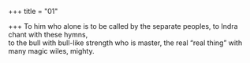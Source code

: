 +++
title = "01"

+++
To him who alone is to be called by the separate peoples, to Indra chant  with these hymns,  
to the bull with bull-like strength who is master, the real “real thing”  with many magic wiles, mighty.  